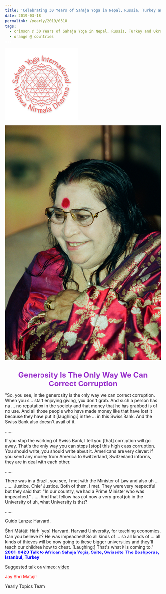 ```yaml
---
title: 'Celebrating 30 Years of Sahaja Yoga in Nepal, Russia, Turkey and Ukraine, Post 8'
date: 2019-03-18
permalink: /yearly/2019/0318
tags:
  - crimson @ 30 Years of Sahaja Yoga in Nepal, Russia, Turkey and Ukraine
  - orange @ countries
---
```


![PICTURE 9](/images/image9.png)

<div style="text-align: center"><img src="/images/image17.png" /></div>

<br>
<p style="color:DarkOrchid; text-align:center">
<font size="+2"><b>Generosity Is The Only Way We Can Correct Corruption</b><br></font>
</p>

<p>
"So, you see, in the generosity is the only way we can correct corruption. When you s... start enjoying giving, you don't grab. And such a person has na ... no reputation in the society and that money that he has grabbed is of no use. And all those people who have made money like that have lost it because they have put it [laughing:] in the ... in this Swiss Bank. And the Swiss Bank also doesn't avail of it.<br>

......<br> 

If you stop the working of Swiss Bank, I tell you [that] corruption will go away. That's the only way you can stops [stop] this high class corruption. You should write, you should write about it. Americans are very clever: if you send any money from America to Switzerland, Switzerland informs, they are in deal with each other.<br>  

......<br>

There was in a Brazil, you see, I met with the Minister of Law and also uh ... ...... Justice. Chief Justice. Both of them, I met. They were very respectful but they said that, "In our country, we had a Prime Minister who was impeached." ...... And that fellow has got now a very great job in the University of uh, what University is that?<br>

......<br>

Guido Lanza: Harvard.<br>

Śhrī Mātājī: Hām̐ [yes] Harvard. Harvard University, for teaching economics. Can you believe it? He was impeached! So all kinds of ... so all kinds of ... all kinds of thieves will be now going to these bigger universities and they'll teach our children how to cheat. [Laughing:] That's what it is coming to."<br>
<font color="blue"><b>2001-0423 Talk to African Sahaja Yogis, Suite, Swissôtel The Boshporus, Istanbul, Turkey</b></font><br>
</p>

Suggested talk on vimeo: <a href="https://vimeo.com/136885173"> video</a>

<p style="color:red;">Jay Shri Mataji!<br></p>

Yearly Topics Team